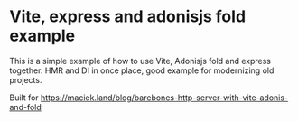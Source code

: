 # Vite, express and adonisjs fold example

This is a simple example of how to use Vite, Adonisjs fold and express together. HMR and DI in once place, good example for modernizing old projects.

Built for https://maciek.land/blog/barebones-http-server-with-vite-adonis-and-fold
